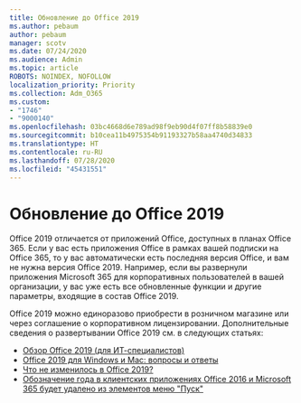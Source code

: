 ```yaml
---
title: Обновление до Office 2019
ms.author: pebaum
author: pebaum
manager: scotv
ms.date: 07/24/2020
ms.audience: Admin
ms.topic: article
ROBOTS: NOINDEX, NOFOLLOW
localization_priority: Priority
ms.collection: Adm_O365
ms.custom:
- "1746"
- "9000140"
ms.openlocfilehash: 03bc4668d6e789ad98f9eb90d4f07ff8b58839e0
ms.sourcegitcommit: b10cea11b4975354b91193327b58aa4740d34833
ms.translationtype: HT
ms.contentlocale: ru-RU
ms.lasthandoff: 07/28/2020
ms.locfileid: "45431551"
---
```

# <a name="update-to-office-2019"></a>Обновление до Office 2019

Office 2019 отличается от приложений Office, доступных в планах Office 365. Если у вас есть приложения Office в рамках вашей подписки на Office 365, то у вас автоматически есть последняя версия Office, и вам не нужна версия Office 2019. Например, если вы развернули приложения Microsoft 365 для корпоративных пользователей в вашей организации, у вас уже есть все обновленные функции и другие параметры, входящие в состав Office 2019.

Office 2019 можно единоразово приобрести в розничном магазине или через соглашение о корпоративном лицензировании. Дополнительные сведения о развертывании Office 2019 см. в следующих статьях:  

- [Обзор Office 2019 (для ИТ-специалистов)](https://docs.microsoft.com/deployoffice/office2019/overview)  
- [Office 2019 для Windows и Mac: вопросы и ответы](https://support.microsoft.com/help/4133312)  
- [Что не изменилось в Office 2019?](https://docs.microsoft.com/deployoffice/office2019/overview#whats-stayed-the-same-in-office-2019)  
- [Обозначение года в клиентских приложениях Office 2016 и Microsoft 365 будет удалено из элементов меню "Пуск"](https://support.office.com/article/8fe5e052-76d2-49de-af30-2e84ed3da907?wt.mc_id=Alchemy_ClientDIA)